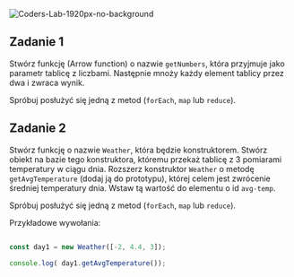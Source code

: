![Coders-Lab-1920px-no-background](https://user-images.githubusercontent.com/30623667/104709394-2cabee80-571f-11eb-9518-ea6a794e558e.png)


## Zadanie 1

Stwórz funkcję (Arrow function) o nazwie ```getNumbers```, która przyjmuje jako parametr tablicę z liczbami. Następnie mnoży każdy element tablicy przez dwa i zwraca wynik.

Spróbuj posłużyć się jedną z metod (```forEach```, ```map``` lub ```reduce```).



## Zadanie 2

Stwórz funkcję o nazwie ```Weather```, która będzie konstruktorem.  Stwórz obiekt na bazie tego konstruktora, któremu przekaż tablicę z 3 pomiarami temperatury w ciągu dnia. Rozszerz konstruktor ```Weather``` o metodę ```getAvgTemperature``` (dodaj ją do prototypu), której celem jest zwrócenie średniej temperatury dnia. Wstaw tą wartość do elementu o id ```avg-temp```.

Spróbuj posłużyć się jedną z metod (```forEach```, ```map``` lub ```reduce```).

Przykładowe wywołania:

```JavaScript

const day1 = new Weather([-2, 4.4, 3]);

console.log( day1.getAvgTemperature());

```

